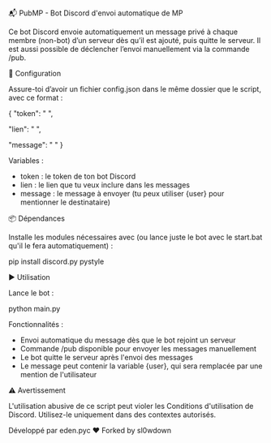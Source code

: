 📬 PubMP - Bot Discord d'envoi automatique de MP

Ce bot Discord envoie automatiquement un message privé à chaque membre (non-bot) d’un serveur dès qu’il est ajouté, puis quitte le serveur. Il est aussi possible de déclencher l’envoi manuellement via la commande /pub.

🔧 Configuration

Assure-toi d’avoir un fichier config.json dans le même dossier que le script, avec ce format :

{
  "token": " ",

  "lien": " ",

  "message": " "
}

Variables :
- token : le token de ton bot Discord
- lien : le lien que tu veux inclure dans les messages
- message : le message à envoyer (tu peux utiliser {user} pour mentionner le destinataire)

📦 Dépendances

Installe les modules nécessaires avec (ou lance juste le bot avec le start.bat qu'il le fera automatiquement) :

pip install discord.py pystyle

▶️ Utilisation

Lance le bot :

python main.py

Fonctionnalités :
- Envoi automatique du message dès que le bot rejoint un serveur
- Commande /pub disponible pour envoyer les messages manuellement
- Le bot quitte le serveur après l'envoi des messages
- Le message peut contenir la variable {user}, qui sera remplacée par une mention de l'utilisateur 

⚠️ Avertissement

L'utilisation abusive de ce script peut violer les Conditions d'utilisation de Discord. Utilisez-le uniquement dans des contextes autorisés.

Développé par eden.pyc ❤️ Forked by sl0wdown
